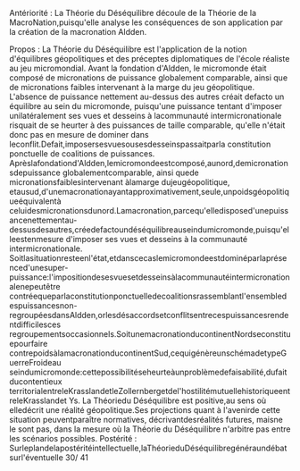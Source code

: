 Antériorité : 
La Théorie du Déséquilibre découle de la Théorie de la MacroNation,puisqu'elle analyse les conséquences de son application par la création de la macronation Aldden. 

Propos :
La Théorie du Déséquilibre est l'application de la notion d'équilibres géopolitiques et des préceptes
diplomatiques de l'école réaliste au jeu micromondial. 
Avant la fondation d'Aldden, le micromonde était composé de micronations de puissance globalement
comparable, ainsi que de micronations faibles intervenant à la marge du jeu géopolitique. L'absence de
puissance nettement au-dessus des autres créait defacto un équilibre au sein du micromonde,
puisqu'une puissance tentant d'imposer unilatéralement ses vues et desseins à lacommunauté
intermicronationale risquait de se heurter à des puissances de taille comparable, qu'elle n'était donc pas
en mesure de dominer dans leconflit.Defait,imposersesvuesousesdesseinspassaitparla
constitution ponctuelle de coalitions de puissances. 
Aprèslafondationd'Aldden,lemicromondeestcomposé,aunord,demicronationsdepuissance
globalementcomparable, ainsi quede micronationsfaiblesintervenant àlamarge dujeugéopolitique,
etausud,d'unemacronationayantapproximativement,seule,unpoidsgéopolitiqueéquivalentà
celuidesmicronationsdunord.Lamacronation,parcequ'elledisposed'unepuissancenettementau-
dessusdesautres,créedefactoundéséquilibreauseindumicromonde,puisqu'elleestenmesure
d'imposer ses vues et desseins à la communauté intermicronationale. 
Soitlasituationresteenl'état,etdanscecaslemicromondeestdominéparlaprésenced'unesuper-
puissance:l'impositiondesesvuesetdesseinsàlacommunautéintermicronationalenepeutêtre
contréequeparlaconstitutionponctuelledecoalitionsrassemblantl'ensembledespuissancesnon-
regroupéesdansAldden,orlesdésaccordsetconflitsentrecespuissancesrendentdifficilesces
regroupementsoccasionnels.SoitunemacronationducontinentNordseconstituepourfaire
contrepoidsàlamacronationducontinentSud,cequigénèreunschémadetypeGuerreFroideau
seindumicromonde:cettepossibilitéseheurteàunproblèmedefaisabilité,dufaitducontentieux
territorialentreleKrasslandetleZollernbergetdel'hostilitémutuellehistoriqueentreleKrasslandet
Ys. 
La Théoriedu Déséquilibre est positive,au sens où elledécrit une réalité géopolitique.Ses projections
quant à l'avenirde cette situation peuventparaître normatives, décrivantdesréalités futures, maisne le
sont pas, dans la mesure où la Théorie du Déséquilibre n'arbitre pas entre les scénarios possibles. 
Postérité : 
Surleplandelapostéritéintellectuelle,laThéorieduDéséquilibregénéraundébatsurl'éventuelle
30/ 41